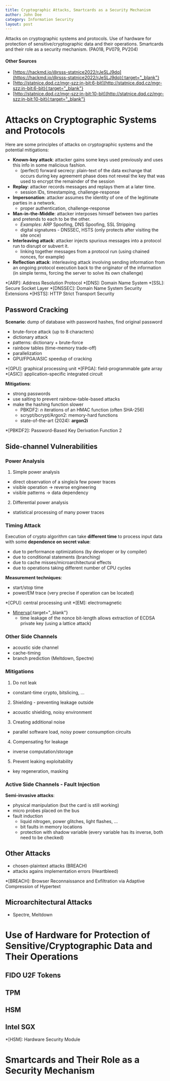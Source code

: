 ```yaml
---
title: Cryptographic Attacks, Smartcards as a Security Mechanism
author: John Doe
category: Information Security
layout: post
---
```


Attacks on cryptographic systems and protocols. Use of hardware for protection of sensitive/cryptographic data and their operations. Smartcards and their role as a security mechanism. (PA018, PV079, PV204)

#### Other Sources
- [https://hackmd.io/@rsss-statnice2022/rJeSLJ9dq](https://hackmd.io/@rsss-statnice2022/rJeSLJ9dq){:target="_blank"}
- [http://statnice.dqd.cz/mgr-szz:in-bit:6-bit](http://statnice.dqd.cz/mgr-szz:in-bit:6-bit){:target="_blank"}
- [http://statnice.dqd.cz/mgr-szz:in-bit:10-bit](http://statnice.dqd.cz/mgr-szz:in-bit:10-bit){:target="_blank"}

# Attacks on Cryptographic Systems and Protocols
Here are some principles of attacks on cryptographic systems and the potential mitigations:
- **Known-key attack**: attacker gains some keys used previously and uses this info in some malicious fashion.
  - (perfect) forward secrecy: plain-text of the data exchange that occurs during key agreement phase does not reveal the key that was used to encrypt the remainder of the session
- **Replay**: attacker records messages and replays them at a later time.
  - session IDs, timestamping, challenge-response
- **Impersonation**: attacker assumes the identity of one of the legitimate parties in a network.
  - proper authentication, challenge-response
- **Man-in-the-Middle**: attacker interposes himself between two parties and pretends to each to be the other.
  - *Examples*: ARP Spoofing, DNS Spoofing, SSL Stripping
  - digital signatures - DNSSEC, HSTS (only protects after visiting the site once)
- **Interleaving attack**: attacker injects spurious messages into a protocol run to disrupt or subvert it.
  - linking together messages from a protocol run (using chained nonces, for example)
- **Reflection attack**: interleaving attack involving sending information from an ongoing protocol execution back to the originator of the information (in simple terms, forcing the server to solve its own challenge)

*[ARP]: Address Resolution Protocol
*[DNS]: Domain Name System
*[SSL]: Secure Socket Layer
*[DNSSEC]: Domain Name System Security Extensions
*[HSTS]: HTTP Strict Transport Security

## Password Cracking
**Scenario**: dump of database with password hashes, find original password

- brute-force attack (up to 8 characters)
- dictionary attack
- patterns: dictionary + brute-force
- rainbow tables (time-memory trade-off)
- parallelization
- GPU/FPGA/ASIC speedup of cracking

*[GPU]: graphical processing unit
*[FPGA]: field-programmable gate array
*[ASIC]: application-specific integrated circuit

**Mitigations**:
- strong passwords
- use salting to prevent rainbow-table-based attacks
- make the hashing function slower
  - PBKDF2: $n$ iterations of an HMAC function (often SHA-256)
  - scrypt/bcrypt/Argon2: memory-hard functions
  - state-of-the-art (2024): **argon2i**

*[PBKDF2]: Password-Based Key Derivation Function 2

## Side-channel Vulnerabilities
### Power Analysis
1. Simple power analysis
  - direct observation of a single/a few power traces
  - visible operation $\to$ reverse engineering
  - visible patterns $\to$ data dependency
2. Differential power analysis
  - statistical processing of many power traces

### Timing Attack
Execution of crypto algorithm can take **different time** to process input data with some **dependence on secret value**:
- due to performance optimizations (by developer or by compiler)
- due to conditional statements (branching)
- due to cache misses/microarchitectural effects
- due to operations taking different number of CPU cycles

**Measurement techniques**:
- start/stop time
- power/EM trace (very precise if operation can be located)

*[CPU]: central processing unit
*[EM]: electromagnetic

- [Minerva](https://minerva.crocs.fi.muni.cz/){:target="_blank"}
  - time leakage of the nonce bit-length allows extraction of ECDSA private key (using a lattice attack)

### Other Side Channels
- acoustic side channel
- cache-timing
- branch prediction (Meltdown, Spectre)

### Mitigations
1. Do not leak
  - constant-time crypto, bitslicing, ...
2. Shielding - preventing leakage outside
  - acoustic shielding, noisy environment
3. Creating additional noise
  - parallel software load, noisy power consumption circuits
4. Compensating for leakage
  - inverse computation/storage
5. Prevent leaking exploitability
  - key regeneration, masking

### Active Side Channels - Fault Injection
**Semi-invasive attacks**:
- physical manipulation (but the card is still working)
- micro probes placed on the bus
- fault induction
  - liquid nitrogen, power glitches, light flashes, ...
  - bit faults in memory locations
  - protection with shadow variable (every variable has its inverse, both need to be checked)

## Other Attacks
- chosen-plaintext attacks (BREACH)
- attacks agains implementation errors (Heartbleed)

*[BREACH]: Browser Reconnaissance and Exfiltration via Adaptive Compression of Hypertext

## Microarchitectural Attacks
- Spectre, Meltdown

# Use of Hardware for Protection of Sensitive/Cryptographic Data and Their Operations

## FIDO U2F Tokens

## TPM

## HSM

## Intel SGX

*[HSM]: Hardware Security Module

# Smartcards and Their Role as a Security Mechanism